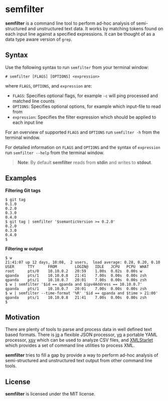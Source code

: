 semfilter
================
**semfilter** is a command line tool to perform ad-hoc analysis of semi-structured and unstructured text data. It works by matching tokens found on each input line against a specified expressions. It can be thought of as a data type aware version of `grep`.

## Syntax
Use the following syntax to run `semfilter` from your terminal window:

    # semfilter [FLAGS] [OPTIONS] <expression>

where `FLAGS`, `OPTIONS`, and `expression` are:
* `FLAGS`: Specifies optional flags, for example `-c` will ping processed and matched line counts
* `OPTIONS`: Specifies optional options, for example which input-file to read from
* `expression`: Specifies the filter expression which should be applied to each input line

For an overview of supported `FLAGS` and `OPTIONS` run `semfilter -h` from the terminal window.

For detailed information on `FLAGS` and `OPTIONS` and the syntax of `expression` run `semfilter --help` from the terminal window.

> **Note**: By default **semfilter** reads from **stdin** and writes to **stdout**.

## Examples
**Filtering Git tags**
```shell
$ git tag
0.1.0
0.2.0
0.3.0
0.4.0
$ git tag | semfilter '$semanticVersion >= 0.2.0'
0.2.0
0.3.0
0.4.0
$
```

**Filtering w output**
```shell
$ w
21:41:07 up 12 days, 10:08,  2 users,  load average: 0.28, 0.20, 0.10
USER      TTY      FROM        LOGIN@   IDLE   JCPU   PCPU  WHAT
root      pts/0    10.10.0.2   20:59    1.00s  0.02s  0.00s w
qpanda    pts/1    10.10.0.8   21:41    7.00s  0.00s  0.00s zsh
qpanda    pts/1    10.10.0.7   20:01    7.00s  0.00s  0.00s zsh
$ w | semfilter '$id == qpanda and $ipv4Address == 10.10.0.7'
qpanda    pts/1    10.10.0.7   20:01    7.00s  0.00s  0.00s zsh
$ w | semfilter --time-format '%R' '$id == qpanda and $time > 21:00'
qpanda    pts/1    10.10.0.8   21:41    7.00s  0.00s  0.00s zsh
$
```

## Motivation
There are plenty of tools to parse and process data in well defined text based formats. There is [jq](https://stedolan.github.io/jq/) a flexible JSON processor, [yq](https://github.com/mikefarah/yq) a portable YAML processor, [xsv](https://github.com/BurntSushi/xsv) which can be used to analyze CSV files, and [XMLStarlet](https://en.wikipedia.org/wiki/XMLStarlet) which provides a set of command line utilities to process XML.

**semfilter** tries to fill a gap by provide a way to perform ad-hoc analysis of semi-structured and unstructured text output from other command line tools.

## License
**semfilter** is licensed under the MIT license.